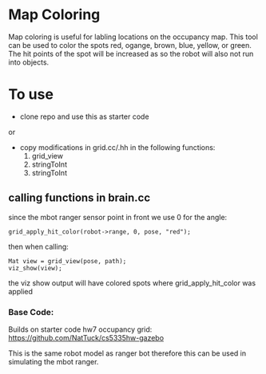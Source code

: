 # Map Coloring
Map coloring is useful for labling locations on the occupancy map. This tool can be used to color the spots red, ogange, brown, blue, yellow, or green. The hit points of the spot will be increased as so the robot will also not run into objects.

# To use
- clone repo and use this as starter code

or

- copy modifications in grid.cc/.hh in the following functions:
   1. grid_view
   2. stringToInt
   3. stringToInt
   

## calling functions in brain.cc
since the mbot ranger sensor point in front we use 0 for the angle:

```
grid_apply_hit_color(robot->range, 0, pose, "red");
```

then when calling:
```    
Mat view = grid_view(pose, path);
viz_show(view);

```

the viz show output will have colored spots where grid_apply_hit_color was applied

### Base Code:
Builds on starter code hw7 occupancy grid:  https://github.com/NatTuck/cs5335hw-gazebo

This is the same robot model as ranger bot therefore this can be used in simulating the mbot ranger. 